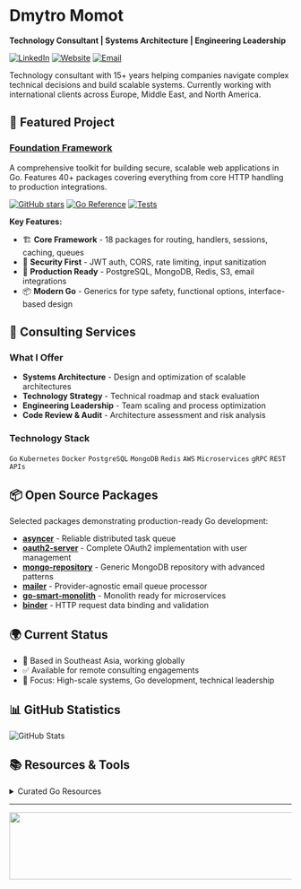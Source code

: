 # Dmytro Momot

**Technology Consultant | Systems Architecture | Engineering Leadership**

[![LinkedIn](https://img.shields.io/badge/LinkedIn-0077B5?style=flat&logo=linkedin&logoColor=white)](https://www.linkedin.com/in/dmitrymomot)
[![Website](https://img.shields.io/badge/Website-4285F4?style=flat&logo=google-chrome&logoColor=white)](https://dmomot.com)
[![Email](https://img.shields.io/badge/Email-D14836?style=flat&logo=gmail&logoColor=white)](mailto:mail@dmomot.com)

Technology consultant with 15+ years helping companies navigate complex technical decisions and build scalable systems. Currently working with international clients across Europe, Middle East, and North America.

## 🚀 Featured Project

### [Foundation Framework](https://github.com/dmitrymomot/foundation)
A comprehensive toolkit for building secure, scalable web applications in Go. Features 40+ packages covering everything from core HTTP handling to production integrations.

[![GitHub stars](https://img.shields.io/github/stars/dmitrymomot/foundation?style=social)](https://github.com/dmitrymomot/foundation)
[![Go Reference](https://pkg.go.dev/badge/github.com/dmitrymomot/foundation.svg)](https://pkg.go.dev/github.com/dmitrymomot/foundation)
[![Tests](https://github.com/dmitrymomot/foundation/actions/workflows/tests.yml/badge.svg)](https://github.com/dmitrymomot/foundation/actions/workflows/tests.yml)

**Key Features:**
- 🏗️ **Core Framework** - 18 packages for routing, handlers, sessions, caching, queues
- 🔐 **Security First** - JWT auth, CORS, rate limiting, input sanitization
- 🔌 **Production Ready** - PostgreSQL, MongoDB, Redis, S3, email integrations
- 📦 **Modern Go** - Generics for type safety, functional options, interface-based design

## 💼 Consulting Services

### What I Offer
- **Systems Architecture** - Design and optimization of scalable architectures
- **Technology Strategy** - Technical roadmap and stack evaluation  
- **Engineering Leadership** - Team scaling and process optimization
- **Code Review & Audit** - Architecture assessment and risk analysis

### Technology Stack
`Go` `Kubernetes` `Docker` `PostgreSQL` `MongoDB` `Redis` `AWS` `Microservices` `gRPC` `REST APIs`

## 📦 Open Source Packages

Selected packages demonstrating production-ready Go development:

- [**asyncer**](https://github.com/dmitrymomot/asyncer) - Reliable distributed task queue
- [**oauth2-server**](https://github.com/dmitrymomot/oauth2-server) - Complete OAuth2 implementation with user management
- [**mongo-repository**](https://github.com/dmitrymomot/mongo-repository) - Generic MongoDB repository with advanced patterns
- [**mailer**](https://github.com/dmitrymomot/mailer) - Provider-agnostic email queue processor
- [**go-smart-monolith**](https://github.com/dmitrymomot/go-smart-monolith) - Monolith ready for microservices
- [**binder**](https://github.com/dmitrymomot/binder) - HTTP request data binding and validation

## 🌍 Current Status
- 📍 Based in Southeast Asia, working globally
- ✅ Available for remote consulting engagements
- 🎯 Focus: High-scale systems, Go development, technical leadership

## 📊 GitHub Statistics

![GitHub Stats](https://github-readme-stats.vercel.app/api?username=dmitrymomot&show_icons=true&theme=light&hide_border=true)

## 📚 Resources & Tools

<details>
<summary>Curated Go Resources</summary>

### Theory & Best Practices
- [Golang project layout](https://github.com/golang-standards/project-layout) - Standard Go project structure
- [System Design Interview](https://github.com/dmitrymomot/system-design-interview) - System design patterns
- [go-resiliency](https://github.com/eapache/go-resiliency) - Resiliency patterns for Go
- [failsafe-go](https://github.com/failsafe-go/failsafe-go) - Fault-tolerant Go applications

### Development Tools
- [sqlc](https://github.com/kyleconroy/sqlc) - Type-safe code from SQL
- [sql-migrate](https://github.com/rubenv/sql-migrate) - SQL schema migrations
- [automaxprocs](https://github.com/uber-go/automaxprocs) - Auto-set GOMAXPROCS for containers

</details>

---

<a target="_blank" href="https://github.com/devxb/gitanimals">
  <img src="https://render.gitanimals.org/lines/dmitrymomot?pet-id=654350926921459464" width="600" height="120" />
</a>
